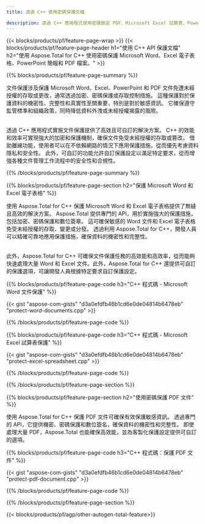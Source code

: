 ```yaml
---
title: 透過 C++ 使用密碼保護文檔 

description: 透過 C++ 應用程式使用密碼鎖定 PDF、Microsoft Excel 試算表、PowerPoint 簡報和 Word 文件。 輕鬆套用密碼保護。
---
```


{{< blocks/products/pf/feature-page-wrap >}}
{{< blocks/products/pf/feature-page-header h1="使用 C++ API 保護文檔" h2="使用 Aspose.Total for C++ 使用密碼保護 Microsoft Word、Excel 電子表格、PowerPoint 簡報和 PDF 檔案。" >}}

{{% blocks/products/pf/feature-page-summary %}}

文件保護涉及保護 Microsoft Word、Excel、PowerPoint 和 PDF 文件免遭未經授權的存取或更改，通常透過加密、密碼保護或存取控制措施。 這種保護對於保護資料的機密性、完整性和真實性至關重要，特別是對於敏感資訊。 它確保遵守監管標準和組織政策，同時降低資料外洩或未經授權揭露的風險。 <br /><br />

透過 C++ 應用程式實施文件保護提供了高效且可自訂的解決方案。 C++ 的效能和效率可實現強大的加密和保護機制，確保文件免受未經授權的存取或篡改。 借助離線功能，使用者可以在不依賴網路的情況下應用保護措施，從而優先考慮資料隱私和安全性。 此外，可自訂的功能允許自訂保護設定以滿足特定要求，從而增強各種文件管理工作流程中的安全性和合規性。

{{% /blocks/products/pf/feature-page-summary  %}}

{{% blocks/products/pf/feature-page-section  h2="保護 Microsoft Word 和 Excel 電子表格" %}}

使用 Aspose.Total for C++ 保護 Microsoft Word 和 Excel 電子表格提供了無縫且高效的解決方案。 Aspose.Total 提供專門的 API，用於實施強大的保護措施，包括加密、密碼保護和數位簽章。 這可確保敏感的 Word 文件和 Excel 電子表格免受未經授權的存取、變更或分發。 透過利用 Aspose.Total for C++，開發人員可以精確可靠地應用保護措施，確保資料的機密性和完整性。<br /><br />

此外，Aspose.Total for C++ 可確保文件保護任務的高效能和高效率，從而能夠快速處理大量 Word 和 Excel 文件。此外，Aspose.Total for C++ 還提供可自訂的保護選項，可讓開發人員根據特定要求自訂保護設定。

{{% blocks/products/pf/feature-page-code h3="C++ 程式碼 - Microsoft Word 文件保護" %}}

{{< gist "aspose-com-gists" "d3a0efdfb46b1cd6e0de04814b6478eb" "protect-word-documents.cpp" >}}

{{% /blocks/products/pf/feature-page-code  %}}

{{% blocks/products/pf/feature-page-code h3="C++ 程式碼 - Microsoft Excel 試算表保護" %}}

{{< gist "aspose-com-gists" "d3a0efdfb46b1cd6e0de04814b6478eb" "protect-excel-spreadsheet.cpp" >}}

{{% /blocks/products/pf/feature-page-code  %}}

{{% /blocks/products/pf/feature-page-section %}}

{{% blocks/products/pf/feature-page-section  h2="使用密碼保護 PDF 文件" %}}

使用 Aspose.Total for C++ 保護 PDF 文件可確保有效保護敏感資訊。 透過專門的 API，它提供機密、密碼保護和數位簽名，確保資料的機密性和完整性。 即使處理大量 PDF，Aspose.Total 也能確保高效能，並為客製化保護設定提供可自訂的選項。 

{{% blocks/products/pf/feature-page-code h3="C++ 程式碼：保護 PDF 文件" %}}

{{< gist "aspose-com-gists" "d3a0efdfb46b1cd6e0de04814b6478eb" "protect-pdf-document.cpp" >}}

{{% /blocks/products/pf/feature-page-code  %}}

{{% /blocks/products/pf/feature-page-section %}}

{{< blocks/products/pf/agp/other-autogen-total-feature>}}